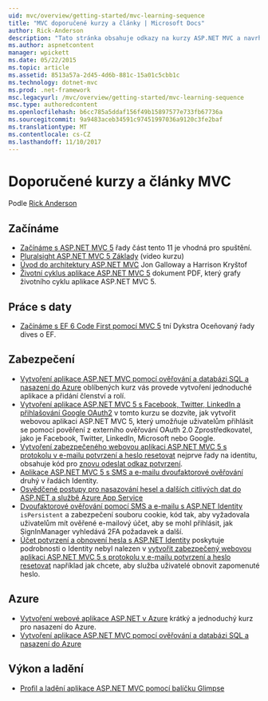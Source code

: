 ```yaml
---
uid: mvc/overview/getting-started/mvc-learning-sequence
title: "MVC doporučené kurzy a články | Microsoft Docs"
author: Rick-Anderson
description: "Tato stránka obsahuje odkazy na kurzy ASP.NET MVC a navrhované pořadí k postupovat podle nich."
ms.author: aspnetcontent
manager: wpickett
ms.date: 05/22/2015
ms.topic: article
ms.assetid: 8513a57a-2d45-4d6b-881c-15a01c5cbb1c
ms.technology: dotnet-mvc
ms.prod: .net-framework
msc.legacyurl: /mvc/overview/getting-started/mvc-learning-sequence
msc.type: authoredcontent
ms.openlocfilehash: b6cc785a5ddaf156f49b15897577e733fb67736a
ms.sourcegitcommit: 9a9483aceb34591c97451997036a9120c3fe2baf
ms.translationtype: MT
ms.contentlocale: cs-CZ
ms.lasthandoff: 11/10/2017
---
```

<a name="mvc-recommended-tutorials-and-articles"></a>Doporučené kurzy a články MVC
====================
Podle [Rick Anderson](https://github.com/Rick-Anderson)

<a id="pwd"></a>
## <a name="getting-started"></a>Začínáme

- [Začínáme s ASP.NET MVC 5](introduction/getting-started.md) řady část tento 11 je vhodná pro spuštění.
- [Pluralsight ASP.NET MVC 5 Základy](https://pluralsight.com/training/Player?author=scott-allen&amp;name=aspdotnet-mvc5-fundamentals-m1-introduction&amp;mode=live&amp;clip=0&amp;course=aspdotnet-mvc5-fundamentals) (video kurzu)
- [Úvod do architektury ASP.NET MVC](https://www.microsoftvirtualacademy.com/training-courses/introduction-to-asp-net-mvc) Jon Galloway a Harrison Kryštof
- [Životní cyklus aplikace ASP.NET MVC 5](lifecycle-of-an-aspnet-mvc-5-application.md) dokument PDF, který grafy životního cyklu aplikace ASP.NET MVC 5.

<a id="con"></a>
## <a name="working-with-data"></a>Práce s daty

- [Začínáme s EF 6 Code First pomocí MVC 5](getting-started-with-ef-using-mvc/creating-an-entity-framework-data-model-for-an-asp-net-mvc-application.md) tní Dykstra Oceňovaný řady dives o EF.

<a id="wj"></a>
## <a name="security"></a>Zabezpečení

- [Vytvoření aplikace ASP.NET MVC pomocí ověřování a databázi SQL a nasazení do Azure](https://azure.microsoft.com/en-us/documentation/articles/web-sites-dotnet-deploy-aspnet-mvc-app-membership-oauth-sql-database/) oblíbených kurz vás provede vytvoření jednoduché aplikace a přidání členství a rolí.
- [Vytvoření aplikace ASP.NET MVC 5 s Facebook, Twitter, LinkedIn a přihlašování Google OAuth2](../security/create-an-aspnet-mvc-5-app-with-facebook-and-google-oauth2-and-openid-sign-on.md) v tomto kurzu se dozvíte, jak vytvořit webovou aplikaci ASP.NET MVC 5, který umožňuje uživatelům přihlásit se pomocí pověření z externího ověřování OAuth 2.0 Zprostředkovatel, jako je Facebook, Twitter, LinkedIn, Microsoft nebo Google.
- [Vytvoření zabezpečeného webovou aplikaci ASP.NET MVC 5 s protokolu v e-mailu potvrzení a heslo resetovat](../security/create-an-aspnet-mvc-5-web-app-with-email-confirmation-and-password-reset.md) nejprve řady na identitu, obsahuje kód pro [znovu odeslat odkaz potvrzení](../security/create-an-aspnet-mvc-5-web-app-with-email-confirmation-and-password-reset.md#rsend).
- [Aplikace ASP.NET MVC 5 s SMS a e-mailu dvoufaktorové ověřování](../security/aspnet-mvc-5-app-with-sms-and-email-two-factor-authentication.md) druhý v řadách Identity.
- [Osvědčené postupy pro nasazování hesel a dalších citlivých dat do ASP.NET a službě Azure App Service](../../../identity/overview/features-api/best-practices-for-deploying-passwords-and-other-sensitive-data-to-aspnet-and-azure.md)
- [Dvoufaktorové ověřování pomocí SMS a e-mailu s ASP.NET Identity](../../../identity/overview/features-api/two-factor-authentication-using-sms-and-email-with-aspnet-identity.md) `isPersistent` a zabezpečení souboru cookie, kód tak, aby vyžadovala uživatelům mít ověřené e-mailový účet, aby se mohl přihlásit, jak SignInManager vyhledává 2FA požadavek a další.
- [Účet potvrzení a obnovení hesla s ASP.NET Identity](../../../identity/overview/features-api/account-confirmation-and-password-recovery-with-aspnet-identity.md) poskytuje podrobnosti o Identity nebyl nalezen v [vytvořit zabezpečený webovou aplikaci ASP.NET MVC 5 s protokolu v e-mailu potvrzení a heslo resetovat](../security/create-an-aspnet-mvc-5-web-app-with-email-confirmation-and-password-reset.md) například jak chcete, aby služba uživatelé obnovit zapomenuté heslo.

<a id="da"></a>
## <a name="azure"></a>Azure

- [Vytvoření webové aplikace ASP.NET v Azure](https://azure.microsoft.com/en-us/documentation/articles/web-sites-dotnet-get-started/) krátký a jednoduchý kurz pro nasazení do Azure.
- [Vytvoření aplikace ASP.NET MVC pomocí ověřování a databázi SQL a nasazení do Azure](https://azure.microsoft.com/en-us/documentation/articles/web-sites-dotnet-deploy-aspnet-mvc-app-membership-oauth-sql-database/)

<a id="perf"></a>
## <a name="performance-and-debugging"></a>Výkon a ladění

- [Profil a ladění aplikace ASP.NET MVC pomocí balíčku Glimpse](../performance/profile-and-debug-your-aspnet-mvc-app-with-glimpse.md)
